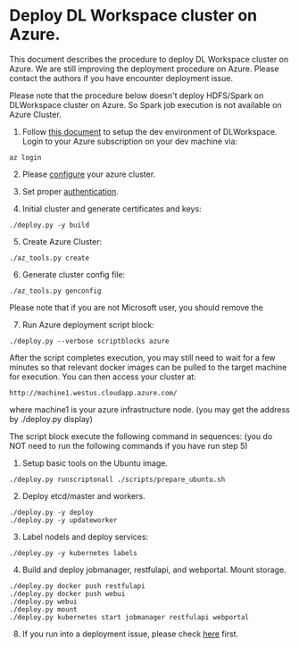 # Deploy DL Workspace cluster on Azure. 

This document describes the procedure to deploy DL Workspace cluster on Azure. We are still improving the deployment procedure on Azure. Please contact the authors if you have encounter deployment issue. 

Please note that the procedure below doesn't deploy HDFS/Spark on DLWorkspace cluster on Azure. So Spark job execution is not available on Azure Cluster. 

1. Follow [this document](../../DevEnvironment/Readme.md) to setup the dev environment of DLWorkspace. Login to your Azure subscription on your dev machine via:

```
az login
```

2. Please [configure](configure.md) your azure cluster. 

3. Set proper [authentication](../authentication.md).

4. Initial cluster and generate certificates and keys:
```
./deploy.py -y build
```
5. Create Azure Cluster:
```
./az_tools.py create
```

6. Generate cluster config file:
```
./az_tools.py genconfig 
```

Please note that if you are not Microsoft user, you should remove the 
 
7. Run Azure deployment script block:
  ```
  ./deploy.py --verbose scriptblocks azure 
  ```
  After the script completes execution, you may still need to wait for a few minutes so that relevant docker images can be pulled to the target machine for execution. You can then access your cluster at:
  ```
  http://machine1.westus.cloudapp.azure.com/
  ```
  where machine1 is your azure infrastructure node. (you may get the address by ./deploy.py display)

  The script block execute the following command in sequences: (you do NOT need to run the following commands if you have run step 5)
  1. Setup basic tools on the Ubuntu image. 
  ```
  ./deploy.py runscriptonall ./scripts/prepare_ubuntu.sh
  ```

  2. Deploy etcd/master and workers. 
  ```
  ./deploy.py -y deploy
  ./deploy.py -y updateworker
  ```

  3. Label nodels and deploy services:
  ```
  ./deploy.py -y kubernetes labels
  ```

  4. Build and deploy jobmanager, restfulapi, and webportal. Mount storage.
  ```
  ./deploy.py docker push restfulapi
  ./deploy.py docker push webui
  ./deploy.py webui
  ./deploy.py mount
  ./deploy.py kubernetes start jobmanager restfulapi webportal
  ```

8. If you run into a deployment issue, please check [here](FAQ.md) first. 


